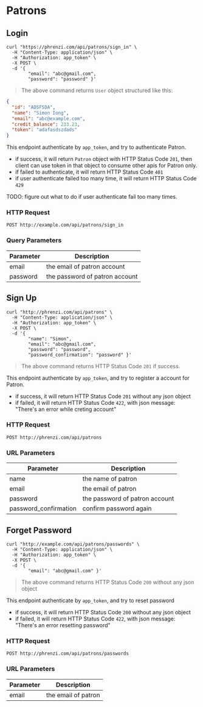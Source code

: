 # Patrons

## Login

```shell
curl "https://phrenzi.com/api/patrons/sign_in" \
  -H "Content-Type: application/json" \
  -H "Authorization: app_token" \
  -X POST \
  -d '{
        "email": "abc@gmail.com",
        "password": "password" }'
```

> The above command returns `User` object structured like this:

```json
{
  "id": "ADSFSDA",
  "name": "Simon Iong",
  "email": "abc@example.com",
  "credit_balance": 233.23,
  "token": "adafasdszdads"
}
```

This endpoint authenticate by `app_token`, and try to authenticate Patron.

* if success, it will return `Patron` object with HTTP Status Code `201`, then client can use token in that object to consume other apis for Patron only.
* if failed to authenticate, it will return HTTP Status Code `401`
* if user authenticate failed too many time, it will return HTTP Status Code `429`

TODO: figure out what to do if user authenticate fail too many times.

### HTTP Request

`POST http://example.com/api/patrons/sign_in`

### Query Parameters

Parameter | Description
--------- | -----------
email | the email of patron account
password | the password of patron account

## Sign Up

```shell
curl "http://phrenzi.com/api/patrons" \
  -H "Content-Type: application/json" \
  -H "Authorization: app_token" \
  -X POST \
  -d '{
        "name": "Simon",
        "email": "abc@gmail.com",
        "password": "password",
        "password_confirmation": "password" }'
```

> The above command returns HTTP Status Code `201` if success.

This endpoint authenticate by `app_token`, and try to register a account for Patron.

* if success, it will return HTTP Status Code `201` without any json object
* if failed, it will return HTTP Status Code `422`, with json message: "There's an error while creting account"

### HTTP Request

`POST http://phrenzi.com/api/patrons`

### URL Parameters

Parameter | Description
--------- | -----------
name | the name of patron
email | the email of patron
password | the password of patron account
password_confirmation | confirm password again

## Forget Password

```shell
curl "http://example.com/api/patrons/passwords" \
  -H "Content-Type: application/json" \
  -H "Authorization: app_token" \
  -X POST \
  -d '{
        "email": "abc@gmail.com" }'
```

> The above command returns HTTP Status Code `200` without any json object

This endpoint authenticate by `app_token`, and try to reset password

* if success, it will return HTTP Status Code `200` without any json object
* if failed, it will return HTTP Status Code `422`, with json message: "There's an error resetting password"

### HTTP Request

`POST http://phrenzi.com/api/patrons/passwords`

### URL Parameters

Parameter | Description
--------- | -----------
email | the email of patron
